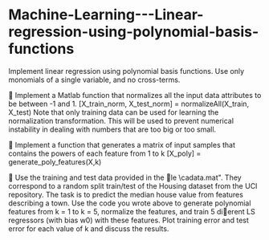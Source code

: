 # Machine-Learning---Linear-regression-using-polynomial-basis-functions

Implement linear regression using polynomial basis functions. Use only monomials of a single variable, and no cross-terms.

 Implement a Matlab function that normalizes all the input data attributes to be between -1 and 1.
[X_train_norm, X_test_norm] = normalizeAll(X_train, X_test)
Note that only training data can be used for learning the normalization transformation. This will be
used to prevent numerical instability in dealing with numbers that are too big or too small.

 Implement a function that generates a matrix of input samples that contains the powers of each feature
from 1 to k
[X_poly] = generate_poly_features(X,k)

 Use the training and test data provided in the le \cadata.mat". They correspond to a random split
train/test of the Housing dataset from the UCI repository. The task is to predict the median house
value from features describing a town. Use the code you wrote above to generate polynomial features
from k = 1 to k = 5, normalize the features, and train 5 dierent LS regressors (with bias w0) with
these features. Plot training error and test error for each value of k and discuss the results.
